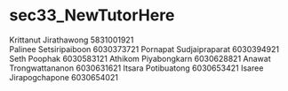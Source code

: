 # sec33_NewTutorHere

Krittanut   Jirathawong       5831001921  
Palinee     Setsiripaiboon    6030373721
Pornapat    Sudjaipraparat    6030394921
Seth        Poophak           6030583121
Athikom     Piyabongkarn      6030628821
Anawat      Trongwattananon   6030631621
Itsara      Potibuatong       6030653421
Isaree      Jirapogchapone    6030654021
